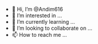 - 👋 Hi, I’m @Andim616
- 👀 I’m interested in ...
- 🌱 I’m currently learning ...
- 💞️ I’m looking to collaborate on ...
- 📫 How to reach me ...

<!---
Andim616/Andim616 is a ✨ special ✨ repository because its `README.md` (this file) appears on your GitHub profile.
You can click the Preview link to take a look at your changes.
---
